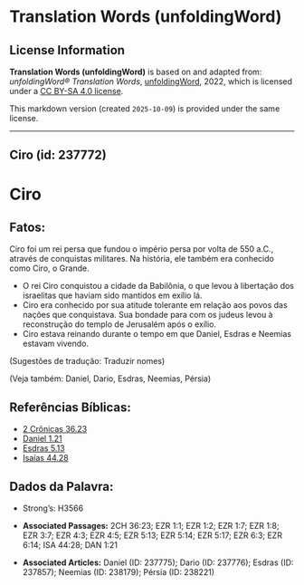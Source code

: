 # Translation Words (unfoldingWord)

## License Information

**Translation Words (unfoldingWord)** is based on and adapted from: _unfoldingWord® Translation Words_, [unfoldingWord](https://unfoldingword.org/utw), 2022, which is licensed under a [CC BY-SA 4.0 license](https://creativecommons.org/licenses/by-sa/4.0/legalcode.en).

This markdown version (created `2025-10-09`) is provided under the same license.



--------------------------------

## Ciro (id: 237772)

Ciro
====

Fatos:
------

Ciro foi um rei persa que fundou o império persa por volta de 550 a.C., através de conquistas militares. Na história, ele também era conhecido como Ciro, o Grande.

* O rei Ciro conquistou a cidade da Babilônia, o que levou à libertação dos israelitas que haviam sido mantidos em exílio lá.
* Ciro era conhecido por sua atitude tolerante em relação aos povos das nações que conquistava. Sua bondade para com os judeus levou à reconstrução do templo de Jerusalém após o exílio.
* Ciro estava reinando durante o tempo em que Daniel, Esdras e Neemias estavam vivendo.

(Sugestões de tradução: Traduzir nomes)

(Veja também: Daniel, Dario, Esdras, Neemias, Pérsia)

Referências Bíblicas:
---------------------

* [2 Crônicas 36\.23](https://ref.ly/2Chr36:23)
* [Daniel 1\.21](https://ref.ly/Dan1:21)
* [Esdras 5\.13](https://ref.ly/Ezra5:13)
* [Isaías 44\.28](https://ref.ly/Isa44:28)

Dados da Palavra:
-----------------

* Strong’s: H3566

* **Associated Passages:** 2CH 36:23; EZR 1:1; EZR 1:2; EZR 1:7; EZR 1:8; EZR 3:7; EZR 4:3; EZR 4:5; EZR 5:13; EZR 5:14; EZR 5:17; EZR 6:3; EZR 6:14; ISA 44:28; DAN 1:21
* **Associated Articles:** Daniel (ID: 237775); Dario (ID: 237776); Esdras (ID: 237857); Neemias (ID: 238179); Pérsia (ID: 238221)

